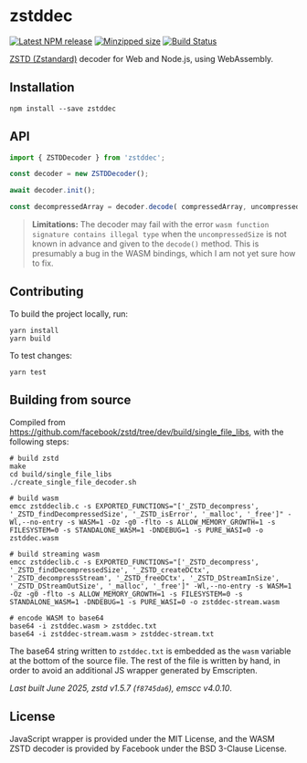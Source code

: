 # zstddec

[![Latest NPM release](https://img.shields.io/npm/v/zstddec.svg)](https://www.npmjs.com/package/zstddec)
[![Minzipped size](https://badgen.net/bundlephobia/minzip/zstddec)](https://bundlephobia.com/result?p=zstddec)
[![Build Status](https://github.com/donmccurdy/zstddec/workflows/build/badge.svg?branch=main&event=push)](https://github.com/donmccurdy/zstddec/actions?query=workflow%3Abuild)

[ZSTD (Zstandard)](https://github.com/facebook/zstd) decoder for Web and Node.js, using WebAssembly.

## Installation

```shell
npm install --save zstddec
```

## API

```javascript
import { ZSTDDecoder } from 'zstddec';

const decoder = new ZSTDDecoder();

await decoder.init();

const decompressedArray = decoder.decode( compressedArray, uncompressedSize );
```

> **Limitations:** The decoder may fail with the error `wasm function signature contains illegal type` when the `uncompressedSize` is not known in advance and given to the `decode()` method. This is presumably a bug in the WASM bindings, which I am not yet sure how to fix.

## Contributing

To build the project locally, run:

```
yarn install
yarn build
```

To test changes:

```
yarn test
```

## Building from source

Compiled from https://github.com/facebook/zstd/tree/dev/build/single_file_libs, with the
following steps:

```shell
# build zstd
make
cd build/single_file_libs
./create_single_file_decoder.sh

# build wasm
emcc zstddeclib.c -s EXPORTED_FUNCTIONS="['_ZSTD_decompress', '_ZSTD_findDecompressedSize', '_ZSTD_isError', '_malloc', '_free']" -Wl,--no-entry -s WASM=1 -Oz -g0 -flto -s ALLOW_MEMORY_GROWTH=1 -s FILESYSTEM=0 -s STANDALONE_WASM=1 -DNDEBUG=1 -s PURE_WASI=0 -o zstddec.wasm

# build streaming wasm
emcc zstddeclib.c -s EXPORTED_FUNCTIONS="['_ZSTD_decompress', '_ZSTD_findDecompressedSize', '_ZSTD_createDCtx', '_ZSTD_decompressStream', '_ZSTD_freeDCtx', '_ZSTD_DStreamInSize', '_ZSTD_DStreamOutSize', '_malloc', '_free']" -Wl,--no-entry -s WASM=1 -Oz -g0 -flto -s ALLOW_MEMORY_GROWTH=1 -s FILESYSTEM=0 -s STANDALONE_WASM=1 -DNDEBUG=1 -s PURE_WASI=0 -o zstddec-stream.wasm

# encode WASM to base64
base64 -i zstddec.wasm > zstddec.txt
base64 -i zstddec-stream.wasm > zstddec-stream.txt
```

The base64 string written to `zstddec.txt` is embedded as the `wasm` variable at the bottom
of the source file. The rest of the file is written by hand, in order to avoid an additional JS
wrapper generated by Emscripten.

_Last built June 2025, zstd v1.5.7 (`f8745da6`), emscc v4.0.10_.

## License

JavaScript wrapper is provided under the MIT License, and the WASM ZSTD decoder is provided by Facebook under the BSD 3-Clause License.

